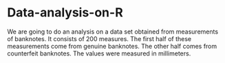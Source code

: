 # Data-analysis-on-R
We are going to do an analysis on a data set obtained from measurements of banknotes. It consists of 200 measures. The first half of these measurements come from genuine banknotes. The other half comes from counterfeit banknotes. The values were measured in millimeters.
